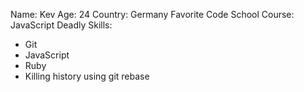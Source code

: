 Name: Kev
Age: 24
Country: Germany
Favorite Code School Course: JavaScript
Deadly Skills:
* Git
* JavaScript
* Ruby
* Killing history using git rebase
